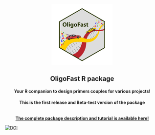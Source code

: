 <!-- Improved compatibility of back to top link: See: https://github.com/othneildrew/Best-README-Template/pull/73 -->
<a name="readme-top"></a>
<!--
*** Thanks for checking out the Best-README-Template. If you have a suggestion
*** that would make this better, please fork the repo and create a pull request
*** or simply open an issue with the tag "enhancement".
*** Don't forget to give the project a star!
*** Thanks again! Now go create something AMAZING! :D
-->



<!-- PROJECT SHIELDS -->
<!--
*** I'm using markdown "reference style" links for readability.
*** Reference links are enclosed in brackets [ ] instead of parentheses ( ).
*** See the bottom of this document for the declaration of the reference variables
*** for contributors-url, forks-url, etc. This is an optional, concise syntax you may use.
*** https://www.markdownguide.org/basic-syntax/#reference-style-links



<!-- PROJECT LOGO -->
<br />
<div align="center">
  <a href="https://github.com/caninuzzo/OligoFast">
    <img src="img/logo_oligofast_resized_400px.png" alt="Logo" width="200" height="200">
  </a>

<h2 align="center">OligoFast R package</h2>
<h4 align="center">Your R companion to design primers couples for various projects!</h4>
<h4 align="center">This is the first release and Beta-test version of the package</h4> 
  <p align="center">
    <br />
    <a href="https://caninuzzo.github.io/OligoFast/"><strong>The complete package description and tutorial is available here!</strong></a>
    <br />
</div>


<!-- DOI -->
[![DOI](https://zenodo.org/badge/DOI/10.5281/zenodo.11001268.svg)](https://doi.org/10.5281/zenodo.11001268)
